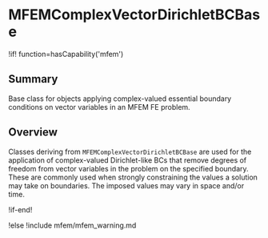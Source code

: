 # MFEMComplexVectorDirichletBCBase

!if! function=hasCapability('mfem')

## Summary

Base class for objects applying complex-valued essential boundary conditions on vector variables in an MFEM FE problem.

## Overview

Classes deriving from `MFEMComplexVectorDirichletBCBase` are used for the application of complex-valued Dirichlet-like BCs that
remove degrees of freedom from vector variables in the problem on the specified boundary. These are commonly used when
strongly constraining the values a solution may take on boundaries. The imposed values may vary in space and/or time.

!if-end!

!else
!include mfem/mfem_warning.md
